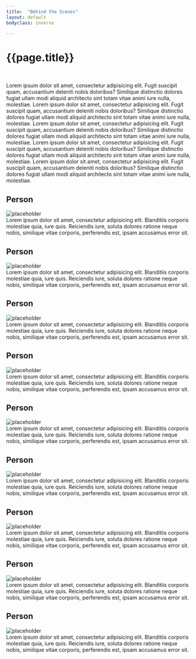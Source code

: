 ```yaml
---
title:  "Behind the Scenes"
layout: default
bodyclass: inverse

---
```


<div class="flow">
	<div class="flow-full">
		<h1>{{page.title}}</h1>
		<p>&nbsp;</p>
		<p>Lorem ipsum dolor sit amet, consectetur adipisicing elit. Fugit suscipit quam, accusantium deleniti nobis doloribus? Similique distinctio dolores fugiat ullam modi aliquid architecto sint totam vitae animi iure nulla, molestiae.
		Lorem ipsum dolor sit amet, consectetur adipisicing elit. Fugit suscipit quam, accusantium deleniti nobis doloribus? Similique distinctio dolores fugiat ullam modi aliquid architecto sint totam vitae animi iure nulla, molestiae.
		Lorem ipsum dolor sit amet, consectetur adipisicing elit. Fugit suscipit quam, accusantium deleniti nobis doloribus? Similique distinctio dolores fugiat ullam modi aliquid architecto sint totam vitae animi iure nulla, molestiae.
		Lorem ipsum dolor sit amet, consectetur adipisicing elit. Fugit suscipit quam, accusantium deleniti nobis doloribus? Similique distinctio dolores fugiat ullam modi aliquid architecto sint totam vitae animi iure nulla, molestiae.
		Lorem ipsum dolor sit amet, consectetur adipisicing elit. Fugit suscipit quam, accusantium deleniti nobis doloribus? Similique distinctio dolores fugiat ullam modi aliquid architecto sint totam vitae animi iure nulla, molestiae.</p>
	</div>
	<!--project-->
	<div class="flow-full">
		<h2>Person</h2>
	</div>
	<div class="flow-half">
		<img src="assets/images/placeholder.png" alt="placeholder">	
	</div>
	<div class="flow-half">
		Lorem ipsum dolor sit amet, consectetur adipisicing elit. Blanditiis corporis molestiae quia, iure quis. Reiciendis iure, soluta dolores ratione neque nobis, similique vitae corporis, perferendis est, ipsam accusamus error sit.
	</div>
	<!--project-->
	<div class="flow-full">
		<h2>Person</h2>
	</div>
	<div class="flow-half">
		<img src="assets/images/placeholder.png" alt="placeholder">	
	</div>
	<div class="flow-half">
		Lorem ipsum dolor sit amet, consectetur adipisicing elit. Blanditiis corporis molestiae quia, iure quis. Reiciendis iure, soluta dolores ratione neque nobis, similique vitae corporis, perferendis est, ipsam accusamus error sit.
	</div>
	<!--project-->
	<div class="flow-full">
		<h2>Person</h2>
	</div>
	<div class="flow-half">
		<img src="assets/images/placeholder.png" alt="placeholder">	
	</div>
	<div class="flow-half">
		Lorem ipsum dolor sit amet, consectetur adipisicing elit. Blanditiis corporis molestiae quia, iure quis. Reiciendis iure, soluta dolores ratione neque nobis, similique vitae corporis, perferendis est, ipsam accusamus error sit.
	</div>
	<!--project-->
	<div class="flow-full">
		<h2>Person</h2>
	</div>
	<div class="flow-half">
		<img src="assets/images/placeholder.png" alt="placeholder">	
	</div>
	<div class="flow-half">
		Lorem ipsum dolor sit amet, consectetur adipisicing elit. Blanditiis corporis molestiae quia, iure quis. Reiciendis iure, soluta dolores ratione neque nobis, similique vitae corporis, perferendis est, ipsam accusamus error sit.
	</div>
	<!--project-->
	<div class="flow-full">
		<h2>Person</h2>
	</div>
	<div class="flow-half">
		<img src="assets/images/placeholder.png" alt="placeholder">	
	</div>
	<div class="flow-half">
		Lorem ipsum dolor sit amet, consectetur adipisicing elit. Blanditiis corporis molestiae quia, iure quis. Reiciendis iure, soluta dolores ratione neque nobis, similique vitae corporis, perferendis est, ipsam accusamus error sit.
	</div>
	<!--project-->
	<div class="flow-full">
		<h2>Person</h2>
	</div>
	<div class="flow-half">
		<img src="assets/images/placeholder.png" alt="placeholder">	
	</div>
	<div class="flow-half">
		Lorem ipsum dolor sit amet, consectetur adipisicing elit. Blanditiis corporis molestiae quia, iure quis. Reiciendis iure, soluta dolores ratione neque nobis, similique vitae corporis, perferendis est, ipsam accusamus error sit.
	</div>
	<!--project-->
	<div class="flow-full">
		<h2>Person</h2>
	</div>
	<div class="flow-half">
		<img src="assets/images/placeholder.png" alt="placeholder">	
	</div>
	<div class="flow-half">
		Lorem ipsum dolor sit amet, consectetur adipisicing elit. Blanditiis corporis molestiae quia, iure quis. Reiciendis iure, soluta dolores ratione neque nobis, similique vitae corporis, perferendis est, ipsam accusamus error sit.
	</div>
	<!--project-->
	<div class="flow-full">
		<h2>Person</h2>
	</div>
	<div class="flow-half">
		<img src="assets/images/placeholder.png" alt="placeholder">	
	</div>
	<div class="flow-half">
		Lorem ipsum dolor sit amet, consectetur adipisicing elit. Blanditiis corporis molestiae quia, iure quis. Reiciendis iure, soluta dolores ratione neque nobis, similique vitae corporis, perferendis est, ipsam accusamus error sit.
	</div>
	<!--project-->
	<div class="flow-full">
		<h2>Person</h2>
	</div>
	<div class="flow-half">
		<img src="assets/images/placeholder.png" alt="placeholder">	
	</div>
	<div class="flow-half">
		Lorem ipsum dolor sit amet, consectetur adipisicing elit. Blanditiis corporis molestiae quia, iure quis. Reiciendis iure, soluta dolores ratione neque nobis, similique vitae corporis, perferendis est, ipsam accusamus error sit.
	</div>
</div>